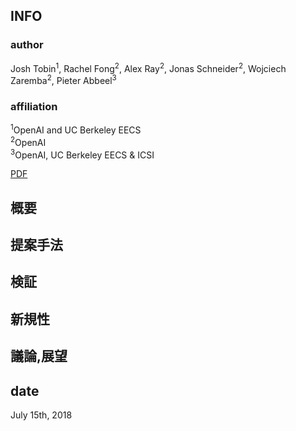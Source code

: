 ## INFO
### author
Josh Tobin<sup>1</sup>, Rachel Fong<sup>2</sup>, Alex Ray<sup>2</sup>, Jonas Schneider<sup>2</sup>, Wojciech Zaremba<sup>2</sup>, Pieter Abbeel<sup>3</sup>

### affiliation
<sup>1</sup>OpenAI and UC Berkeley EECS\
<sup>2</sup>OpenAI\
<sup>3</sup>OpenAI, UC Berkeley EECS & ICSI


[PDF](https://arxiv.org/abs/1703.06907)


## 概要


## 提案手法


## 検証


## 新規性


## 議論,展望


## date
July 15th, 2018